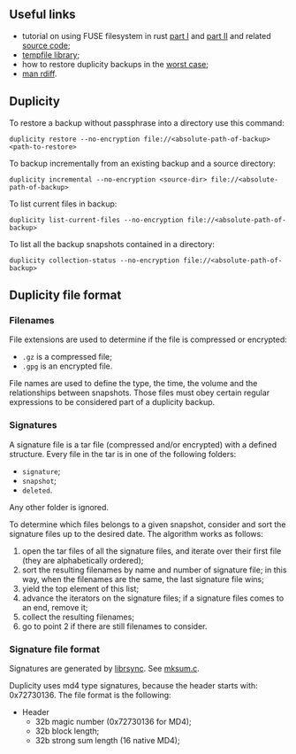 ## Useful links

* tutorial on using FUSE filesystem in rust [part I](http://zsiciarz.github.io/24daysofrust/book/day15.html) and [part II](http://zsiciarz.github.io/24daysofrust/book/day16.html) and related [source code](https://github.com/zsiciarz/24daysofrust/blob/master/src/day15.rs);
* [tempfile library](https://www.reddit.com/r/rust/comments/32n864/tempfile_temporary_file_library/);
* how to restore duplicity backups in the [worst case](https://wiki.gnome.org/Apps/DejaDup/Help/Restore/WorstCase);
* [man rdiff](http://linux.die.net/man/1/rdiff).

## Duplicity

To restore a backup without passphrase into a directory use this command:

```
duplicity restore --no-encryption file://<absolute-path-of-backup> <path-to-restore>
```

To backup incrementally from an existing backup and a source directory:

```
duplicity incremental --no-encryption <source-dir> file://<absolute-path-of-backup>
```

To list current files in backup:

```
duplicity list-current-files --no-encryption file://<absolute-path-of-backup>
```

To list all the backup snapshots contained in a directory:

```
duplicity collection-status --no-encryption file://<absolute-path-of-backup>
```

## Duplicity file format

### Filenames

File extensions are used to determine if the file is compressed or encrypted:

* `.gz` is a compressed file;
* `.gpg` is an encrypted file.

File names are used to define the type, the time, the volume and the relationships between snapshots. Those files must obey certain regular expressions to be considered part of a duplicity backup.


### Signatures

A signature file is a tar file (compressed and/or encrypted) with a defined structure.
Every file in the tar is in one of the following folders:

* `signature`;
* `snapshot`;
* `deleted`.

Any other folder is ignored.

To determine which files belongs to a given snapshot, consider and sort the signature files up to the desired date. The algorithm works as follows:

1. open the tar files of all the signature files, and iterate over their first file (they are alphabetically ordered);
2. sort the resulting filenames by name and number of signature file; in this way, when the filenames are the same, the last signature file wins;
3. yield the top element of this list;
4. advance the iterators on the signature files; if a signature files comes to an end, remove it;
5. collect the resulting filenames;
6. go to point 2 if there are still filenames to consider.

### Signature file format

Signatures are generated by [librsync](https://github.com/librsync/librsync). See [mksum.c](https://github.com/librsync/librsync/blob/54e505667257fd1ea786454bea390784d817123c/mksum.c).

Duplicity uses md4 type signatures, because the header starts with: 0x72730136. The file format is the following:

- Header
  - 32b magic number (0x72730136 for MD4);
  - 32b block length;
  - 32b strong sum length (16 native MD4);
